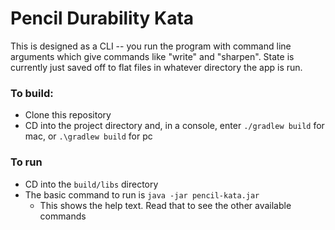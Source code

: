 # Pencil Durability Kata
This is designed as a CLI -- you run the program with command line arguments which give commands like "write" and "sharpen". State is currently just saved off to flat files in whatever directory the app is run.

### To build: 
- Clone this repository
- CD into the project directory and, in a console, enter `./gradlew build` for mac, or `.\gradlew build` for pc

### To run
- CD into the `build/libs` directory
- The basic command to run is `java -jar pencil-kata.jar`
   - This shows the help text. Read that to see the other available commands
